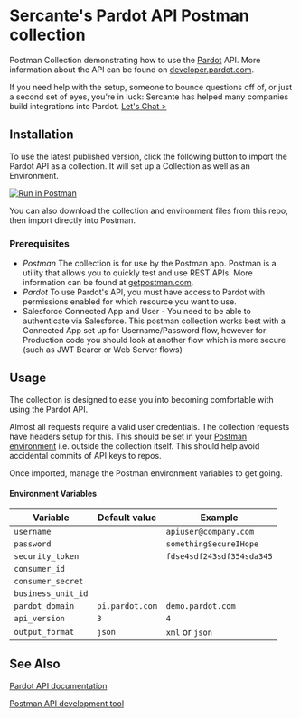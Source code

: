 # Sercante's Pardot API Postman collection

Postman Collection demonstrating how to use the [Pardot](https://www.pardot.com/) API.
More information about the API can be found on [developer.pardot.com](https://developer.pardot.com/).

If you need help with the setup, someone to bounce questions off of, or just a second set of eyes, you're in luck: Sercante has helped many companies build integrations into Pardot. [Let's Chat >](https://www.sercante.com/contact-us/)

## Installation

To use the latest published version, click the following button to import the Pardot API as a collection. It will set up a Collection as well as an Environment.

[![Run in Postman](https://run.pstmn.io/button.svg)](https://go.sercante.com/postman-collection/pardot-salesforce-sso)

You can also download the collection and environment files from this repo, then import directly into Postman.

### Prerequisites

- *Postman* The collection is for use by the Postman app. Postman is a utility that allows you to quickly test and use REST APIs. More information can be found at [getpostman.com](https://www.getpostman.com/).
- *Pardot* To use Pardot's API, you must have access to Pardot with permissions enabled for which resource you want to use.
- Salesforce Connected App and User - You need to be able to authenticate via Salesforce. This postman collection works best with a Connected App set up for Username/Password flow, however for Production code you should look at another flow which is more secure (such as JWT Bearer or Web Server flows)

## Usage

The collection is designed to ease you into becoming comfortable with using the Pardot API.

Almost all requests require a valid user credentials.  The collection requests have headers setup for this.
This should be set in your [Postman environment](https://www.getpostman.com/docs/v6/postman/environments_and_globals/manage_environments) i.e. outside the collection itself. This should help avoid accidental commits of API keys to repos.

Once imported, manage the Postman environment variables to get going.

#### Environment Variables

|Variable  |Default value               |Example|
|----------|----------------------------|-------|
|`username` |                            | `apiuser@company.com`      |
|`password`| | `somethingSecureIHope` |
|`security_token`| | `fdse4sdf243sdf354sda345` |
|`consumer_id`| | |
|`consumer_secret`| | |
|`business_unit_id`| | |
|`pardot_domain`| `pi.pardot.com` | `demo.pardot.com` |
|`api_version`| `3` | `4` |
|`output_format`| `json` | `xml` or `json` |

## See Also

[Pardot API documentation](https://developer.pardot.com/)

[Postman API development tool](https://www.getpostman.com/)
